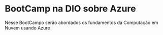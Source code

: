 # BootCamp na DIO sobre Azure

Nesse BootCampo serão abordados os fundamentos da Computação em Nuvem usando Azure
